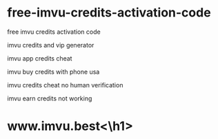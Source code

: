 # free-imvu-credits-activation-code

free imvu credits activation code

imvu credits and vip generator

imvu app credits cheat

imvu buy credits with phone usa

imvu credits cheat no human verification

imvu earn credits not working


<h1>www.imvu.best<\h1>
